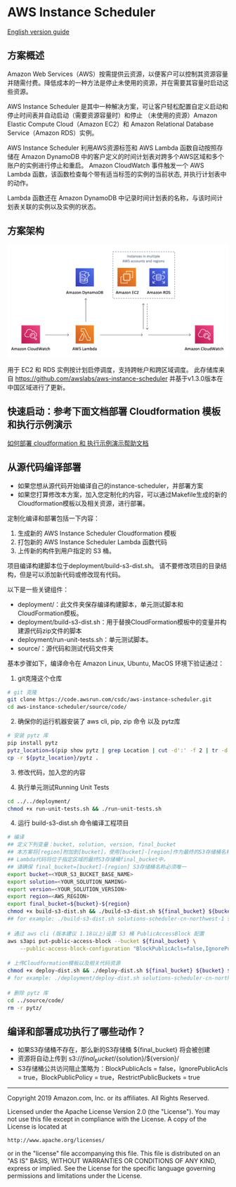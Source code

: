 # AWS Instance Scheduler

[English version guide](README-en.md)

## 方案概述
Amazon Web Services（AWS）按需提供云资源，以便客户可以控制其资源容量并随需付费。降低成本的一种方法是停止未使用的资源，并在需要其容量时启动这些资源。

AWS Instance Scheduler 是其中一种解决方案，可让客户轻松配置自定义启动和停止时间表并自动启动（需要资源容量时）和停止
（未使用的资源）Amazon Elastic Compute Cloud（Amazon EC2）和 Amazon Relational Database Service（Amazon RDS）实例。

AWS Instance Scheduler 利用AWS资源标签和 AWS Lambda 函数自动按照存储在 Amazon DynamoDB 中的客户定义的时间计划表对跨多个AWS区域和多个账户的实例进行停止和重启。 Amazon CloudWatch 事件触发一个 AWS Lambda 函数，该函数检查每个带有适当标签的实例的当前状态, 并执行计划表中的动作。

Lambda 函数还在 Amazon DynamoDB 中记录时间计划表的名称，与该时间计划表关联的实例以及实例的状态。

## 方案架构

![](resource/images/instance-scheduler-architecture.png)

用于 EC2 和 RDS 实例按计划启停调度，支持跨帐户和跨区域调度。
此存储库来自 https://github.com/awslabs/aws-instance-scheduler 并基于v1.3.0版本在中国区域进行了更新。 

## 快速启动：参考下面文档部署 Cloudformation 模板和执行示例演示

[如何部署 cloudformation 和 执行示例演示帮助文档](Testing.md)


## 从源代码编译部署
- 如果您想从源代码开始编译自己的instance-scheduler，并部署方案
- 如果您打算修改本方案，加入您定制化的内容，可以通过Makefile生成的新的Cloudformation模板以及相关资源，进行部署。

定制化编译和部署包括一下内容：
1. 生成新的 AWS Instance Scheduler Cloudformation 模板
2. 打包新的 AWS Instance Scheduler Lambda 函数代码
3. 上传新的构件到用户指定的 S3 桶。

项目编译构建脚本位于deployment/build-s3-dist.sh。 请不要修改项目的目录结构，但是可以添加新代码或修改现有代码。

以下是一些关键组件：

- deployment/：此文件夹保存编译构建脚本，单元测试脚本和CloudFormation模板。
- deployment/build-s3-dist.sh：用于替换CloudFormation模板中的变量并构建源代码zip文件的脚本
- deployment/run-unit-tests.sh：单元测试脚本。
- source/：源代码和测试代码文件夹

基本步骤如下，编译命令在 Amazon Linux, Ubuntu, MacOS 环境下验证通过：

1. git克隆这个仓库
```bash
# git 克隆
git clone https://code.awsrun.com/csdc/aws-instance-scheduler.git
cd aws-instance-scheduler/source/code/
```

2. 确保你的运行机器安装了 aws cli, pip, zip 命令 以及 pytz库
```bash
# 安装 pytz 库
pip install pytz
pytz_location=$(pip show pytz | grep Location | cut -d':' -f 2 | tr -d " ")
cp -r ${pytz_location}/pytz .
```
3. 修改代码，加入您的内容

4. 执行单元测试Running Unit Tests
```bash
cd ../../deployment/
chmod +x run-unit-tests.sh && ./run-unit-tests.sh
```

4. 运行 build-s3-dist.sh 命令编译工程项目
```bash
# 编译
## 定义下列变量：bucket, solution, version, final_bucket
## 本方案将[region]附加到[bucket]，使用[bucket]-[region]作为最终的S3存储桶名称 final_bucket。 
## Lambda代码将位于指定区域的最终S3存储桶final_bucket中。
## 请确保 final_bucket=[bucket]-[region] S3存储桶名称必须唯一
export bucket=<YOUR_S3_BUCKET_BASE_NAME> 
export solution=<YOUR_SOLUTION_NAMING>
export version=<YOUR_SOLUTION_VERSION>
export region=<AWS_REGION>
export final_bucket=${bucket}-${region}
chmod +x build-s3-dist.sh && ./build-s3-dist.sh ${final_bucket} ${bucket} ${solution} ${version}
## for example: ./build-s3-dist.sh solutions-scheduler-cn-northwest-1 solutions-scheduler aws-instance-scheduler v1.3.0

# 通过 aws cli (版本建议 1.18以上)设置 S3 桶 PublicAccessBlock 配置
aws s3api put-public-access-block --bucket ${final_bucket} \
    --public-access-block-configuration "BlockPublicAcls=false,IgnorePublicAcls=true,BlockPublicPolicy=true,RestrictPublicBuckets=true" --region ${region}

# 上传Cloudformation模板以及相关代码资源
chmod +x deploy-dist.sh && ./deploy-dist.sh ${final_bucket} ${bucket} ${solution} ${version}
# for example: ./deployment/deploy-dist.sh solutions-scheduler-cn-northwest-1 solutions-scheduler aws-instance-scheduler v1.3.0

# 删除 pytz 库
cd ../source/code/
rm -r pytz/
```

## 编译和部署成功执行了哪些动作？
- 如果S3存储桶不存在，那么新的S3存储桶 ${final_bucket} 将会被创建
- 资源将自动上传到 s3://${final_bucket}/${solution}/${version}/
- S3存储桶公共访问阻止策略为：BlockPublicAcls = false，IgnorePublicAcls = true，BlockPublicPolicy = true，RestrictPublicBuckets = true

***

Copyright 2019 Amazon.com, Inc. or its affiliates. All Rights Reserved.

Licensed under the Apache License Version 2.0 (the "License"). You may not use this file except in compliance with the License. A copy of the License is located at

    http://www.apache.org/licenses/

or in the "license" file accompanying this file. This file is distributed on an "AS IS" BASIS, WITHOUT WARRANTIES OR CONDITIONS OF ANY KIND, express or implied. See the License for the specific language governing permissions and limitations under the License.
